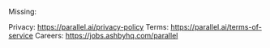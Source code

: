 Missing:

Privacy: https://parallel.ai/privacy-policy
Terms: https://parallel.ai/terms-of-service
Careers: https://jobs.ashbyhq.com/parallel
